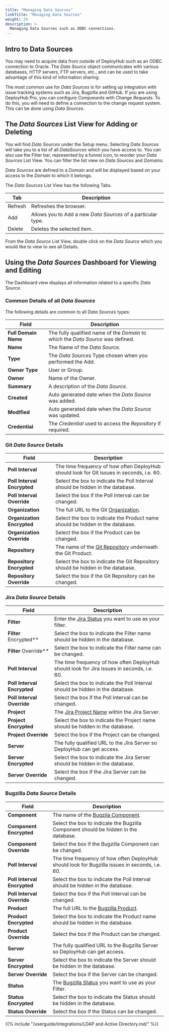 ```yaml
---
title: "Managing Data Sources"
linkTitle: "Managing Data Sources"
weight: 20
description: >
  Managing Data Sources such as ODBC connections.
---
```

## Intro to Data Sources

You may need to acquire data from outside of DeployHub such as an ODBC connection to Oracle. The _Data Source_ object communicates with various databases, HTTP servers, FTP servers, etc., and can be used to take advantage of this kind of information sharing.

The most common use for _Data Sources_ is for setting up integration with issue tracking systems such as Jira, Bugzilla and GitHub.  If you are using DeployHub Pro, you can configure _Components_ with  _Change Requests_. To do this, you will need to define a connection to the change request system. This can be done using _Data Sources_.

## The _Data Sources_ List View for Adding or Deleting

You will find _Data Sources_ under the Setup menu.  Selecting _Data Sources_ will take you to a list of all _DataSources_ which you have access to. You can also use the Filter bar, represented by a funnel icon, to reorder your _Data Sources_ List View.  You can filter the list view on _Data Sources_ and _Domains_.

_Data Sources_ are defined to a _Domain_ and will be displayed based on your access to the _Domain_ to which it belongs.

The _Data Sources_ List View has the following Tabs.

| Tab | Description |
| --- | --- |
|Refresh | Refreshes the browser. |
| Add | Allows you to Add a new _Data Sources_ of a particular type. |
| Delete | Deletes the selected item. |

From the _Data Source_ List View, double click on the _Data Source_ which you would like to view to see all Details.  

## Using the _Data Sources_ Dashboard for Viewing and Editing

The Dashboard view displays all information related to a specific _Data Source_.

### Common Details of all _Data Sources_

The following details are common to all _Data Sources_ types:

| Field | Description |
| --- | --- |
| **Full Domain Name** | The fully qualified name of the _Domain_ to which the _Data Source_ was defined. |
| **Name** | The Name of the _Data Source_. |
| **Type** | The _Data Sources_ Type chosen when you performed the Add. |
| **Owner Type** | User or Group. |
| **Owner** | Name of the Owner. |
| **Summary** | A description of the _Data Source_.|
| **Created** | Auto generated date when the _Data Source_ was added.|
| **Modified**| Auto generated date when the _Data Source_ was updated.|
| **Credential**| The _Credential_ used to access the _Repository_ if required. |

### Git _Data Source_ Details

| Field | Description |
| --- | --- |
|**Poll Interval** | The time frequency of how often DeployHub should look for Git issues in seconds, i.e. 60. |
|**Poll Interval Encrypted** | Select the box to indicate the Poll Interval should be hidden in the database.|
|**Poll Interval Override** |Select the box if the Poll Interval can be changed.|
| **Organization**| The full URL to the Git [Organization](https://help.github.com/en/github/setting-up-and-managing-organizations-and-teams/about-organizations). |
| **Organization Encrypted** | Select the box to indicate the Product name should be hidden in the database.|
| **Organization Override** | Select the box if the Product can be changed. |  
|**Repository** | The name of the [Git Repository](https://help.github.com/en/github/creating-cloning-and-archiving-repositories/about-repositories) underneath the Git Product. |
|**Repository Encrypted** | Select the box to indicate the Git Repository should be hidden in the database.|
|**Repository Override** |Select the box if the Git Repository can be changed.|

### Jira _Data Source_ Details

| Field | Description |
| --- | --- |
|**Filter**| Enter the [Jira Status](https://confluence.atlassian.com/adminjiraserver/defining-status-field-values-938847108.html) you want to use as your filter.  |
|**Filter** Encrypted**| Select the box to indicate the Filter name should be hidden in the database. |
|**Filter** Override**| Select the box to indicate the Filter name can be changed. |
|**Poll Interval** | The time frequency of how often DeployHub should look for Jira issues in seconds, i.e. 60.|
|**Poll Interval Encrypted** | Select the box to indicate the Poll Interval should be hidden in the database.|
|**Poll Interval Override** |Select the box if the Poll Interval can be changed.|
| **Project**| The [Jira Project Name](https://support.atlassian.com/jira-software-cloud/docs/what-is-a-jira-software-project/) within the Jira Server. |
| **Project Encrypted** | Select the box to indicate the Project name should be hidden in the database.|
| **Project Override** | Select the box if the Project can be changed. |  
|**Server** | The fully qualified URL to the Jira Server so DeployHub can get access. |
|**Server Encrypted** | Select the box to indicate the Jira Server should be hidden in the database.|
|**Server Override** |Select the box if the Jira Server can be changed.|

### Bugzilla _Data Source_ Details

| Field | Description |
| --- | --- |
|**Component** | The name of the [Bugzila Component](https://bugzilla.readthedocs.io/en/latest/api/core/v1/bug.html#search-bugs). |
|**Component Encrypted** | Select the box to indicate the Bugzilla Component should be hidden in the database.|
|**Component Override** |Select the box if the Bugzilla Component can be changed.|
|**Poll Interval** | The time frequency of how often DeployHub should look for Bugzilla issues in seconds, i.e. 60.  |
|**Poll Interval Encrypted** | Select the box to indicate the Poll Interval should be hidden in the database.|
|**Poll Interval Override** |Select the box if the Poll Interval can be changed.|
| **Product**| The full URL to the [Bugzilla Product](https://bugzilla.readthedocs.io/en/latest/administering/categorization.html). |
| **Product Encrypted** | Select the box to indicate the Product name should be hidden in the database.|
| **Product Override** | Select the box if the Product can be changed. |  
|**Server** | The fully qualified URL to the Bugzilla Server so DeployHub can get access. |
|**Server Encrypted** | Select the box to indicate the Server should be hidden in the database.|
|**Server Override** |Select the box if the Server can be changed.|
|**Status**| The [Bugzilla Status](https://bugzilla.readthedocs.io/en/latest/using/understanding.html?highlight=what%20is%20a%20status) you want to use as your Filter. |
|**Status Encrypted**| Select the box to indicate the Status should be hidden in the database. |
|**Status Override**| Select the box if the Status can be changed. |

{{% include "/userguide/integrations/LDAP and Active Directory.md/" %}}
